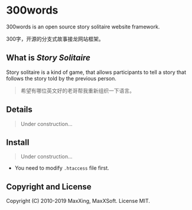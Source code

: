 # 300words

300words is an open source story solitaire website framework.

300字，开源的分支式故事接龙网站框架。

## What is *Story Solitaire*

Story solitaire is a kind of game, that allows participants to tell a story that follows the story told by the previous person. 

> 希望有哪位英文好的老哥帮我重新组织一下语言。

## Details

> Under construction...

## Install

> Under construction...

* You need to modify `.htaccess` file first.

## Copyright and License

Copyright (C) 2010-2019 MaxXing, MaxXSoft. License MIT.
